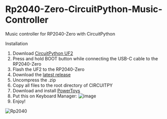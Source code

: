 # Rp2040-Zero-CircuitPython-Music-Controller
Music controller for RP2040-Zero with CircuitPython

Installation
1. Download [CircuitPython UF2](https://circuitpython.org/board/waveshare_rp2040_zero/)
2. Press and hold BOOT button while connecting the USB-C cable to the RP2040-Zero
3. Flash the UF2 to the RP2040-Zero
4. Download the [latest release](http://github.com/maxmaker627/Rp2040-Zero-CircuitPython-Music-Controller/releases/)
5. Uncompress the .zip
6. Copy all files to the root directory of CIRCUITPY
7. Download and install [PowerToys](https://learn.microsoft.com/en-us/windows/powertoys/install)
8. Put this on Keyboard Manager:
![image](https://github.com/MaxMaker627/Rp2040-Zero-CircuitPython-Music-Controller/assets/84734457/c89d0e71-877d-4e2d-8b38-53df9faf34b4)
9. Enjoy!

![Rp2040](https://github.com/MaxMaker627/Rp2040-Zero-CircuitPython-Music-Controller/assets/84734457/d4a2984f-607c-49a8-9da0-3d50f2c67939)
